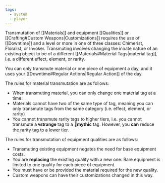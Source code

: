 ```yaml
---
tags:
  - system
  - player
---
```

Transmutation of [[Materials]] and equipment [[Qualities]] or [[Crafting#Custom Weapons|Customizations]] requires the use of [[Downtime]] and a level or more in one of three classes: Chimerist, Floralist, or Invoker. Transmuting involves changing the innate nature of an existing object to be of a different [[Materials#Material Tags|material tag]], i.e. a different effect, element, or rarity.

You can only transmute material or one piece of equipment a day, and it uses your [[Downtime#Regular Actions|Regular Action]] of the day.

The rules for material transmutation are as follows:
* When transmuting material, you can only change one material tag at a time.
* Materials cannot have two of the same type of tag, meaning you can only transmute tags from the same category (i.e. effect, element, or rarity)
* You cannot transmute rarity tags to higher tiers, i.e. you cannot transmute a **🌀strange** tag to a **🌠mythic** tag. However, you **can** reduce the rarity tag to a lower tier.

The rules for transmutation of equipment qualities are as follows:
* Transmuting existing equipment negates the need for base equipment costs.
* You are **replacing** the existing quality with a new one. Rare equipment is limited to one quality for each piece of equipment.
* You must have or be provided the material required for the new quality.
* Custom weapons can have their customizations changed in this way.